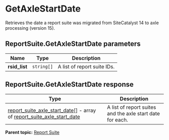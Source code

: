 # GetAxleStartDate

Retrieves the date a report suite was migrated from SiteCatalyst 14 to axle processing (version 15).

## ReportSuite.GetAxleStartDate parameters

|Name|Type|Description|
|----|----|-----------|
|**rsid_list** |`string[]` |A list of report suite IDs.|

## ReportSuite.GetAxleStartDate response

|Type|Description|
|----|-----------|
| [report_suite_axle_start_date[]](../../data_types/r_report_suite_axle_start_date_array.md#) - array of [report_suite_axle_start_date](../../data_types/r_report_suite_axle_start_date.md#) |A list of report suites and the axle start date for each.|

**Parent topic:** [Report Suite](../../methods/report_suite/r_methods_reportsuite.md)

